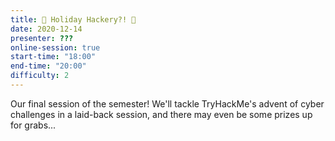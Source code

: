 ```yaml
---
title: 🎅 Holiday Hackery?! 🎅
date: 2020-12-14
presenter: ???
online-session: true
start-time: "18:00"
end-time: "20:00"
difficulty: 2
---
```


Our final session of the semester! We'll tackle TryHackMe's advent of cyber challenges in a laid-back session, and there may even be some prizes up for grabs...
